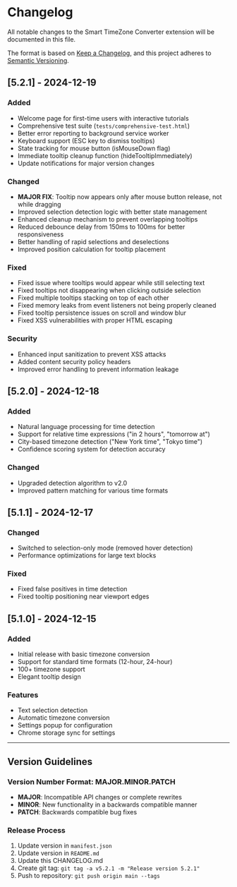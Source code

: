 # Changelog

All notable changes to the Smart TimeZone Converter extension will be documented in this file.

The format is based on [Keep a Changelog](https://keepachangelog.com/en/1.0.0/),
and this project adheres to [Semantic Versioning](https://semver.org/spec/v2.0.0.html).

## [5.2.1] - 2024-12-19

### Added
- Welcome page for first-time users with interactive tutorials
- Comprehensive test suite (`tests/comprehensive-test.html`)
- Better error reporting to background service worker
- Keyboard support (ESC key to dismiss tooltips)
- State tracking for mouse button (isMouseDown flag)
- Immediate tooltip cleanup function (hideTooltipImmediately)
- Update notifications for major version changes

### Changed
- **MAJOR FIX**: Tooltip now appears only after mouse button release, not while dragging
- Improved selection detection logic with better state management
- Enhanced cleanup mechanism to prevent overlapping tooltips
- Reduced debounce delay from 150ms to 100ms for better responsiveness
- Better handling of rapid selections and deselections
- Improved position calculation for tooltip placement

### Fixed
- Fixed issue where tooltips would appear while still selecting text
- Fixed tooltips not disappearing when clicking outside selection
- Fixed multiple tooltips stacking on top of each other
- Fixed memory leaks from event listeners not being properly cleaned
- Fixed tooltip persistence issues on scroll and window blur
- Fixed XSS vulnerabilities with proper HTML escaping

### Security
- Enhanced input sanitization to prevent XSS attacks
- Added content security policy headers
- Improved error handling to prevent information leakage

## [5.2.0] - 2024-12-18

### Added
- Natural language processing for time detection
- Support for relative time expressions ("in 2 hours", "tomorrow at")
- City-based timezone detection ("New York time", "Tokyo time")
- Confidence scoring system for detection accuracy

### Changed
- Upgraded detection algorithm to v2.0
- Improved pattern matching for various time formats

## [5.1.1] - 2024-12-17

### Changed
- Switched to selection-only mode (removed hover detection)
- Performance optimizations for large text blocks

### Fixed
- Fixed false positives in time detection
- Fixed tooltip positioning near viewport edges

## [5.1.0] - 2024-12-15

### Added
- Initial release with basic timezone conversion
- Support for standard time formats (12-hour, 24-hour)
- 100+ timezone support
- Elegant tooltip design

### Features
- Text selection detection
- Automatic timezone conversion
- Settings popup for configuration
- Chrome storage sync for settings

---

## Version Guidelines

### Version Number Format: MAJOR.MINOR.PATCH

- **MAJOR**: Incompatible API changes or complete rewrites
- **MINOR**: New functionality in a backwards compatible manner
- **PATCH**: Backwards compatible bug fixes

### Release Process
1. Update version in `manifest.json`
2. Update version in `README.md`
3. Update this CHANGELOG.md
4. Create git tag: `git tag -a v5.2.1 -m "Release version 5.2.1"`
5. Push to repository: `git push origin main --tags`